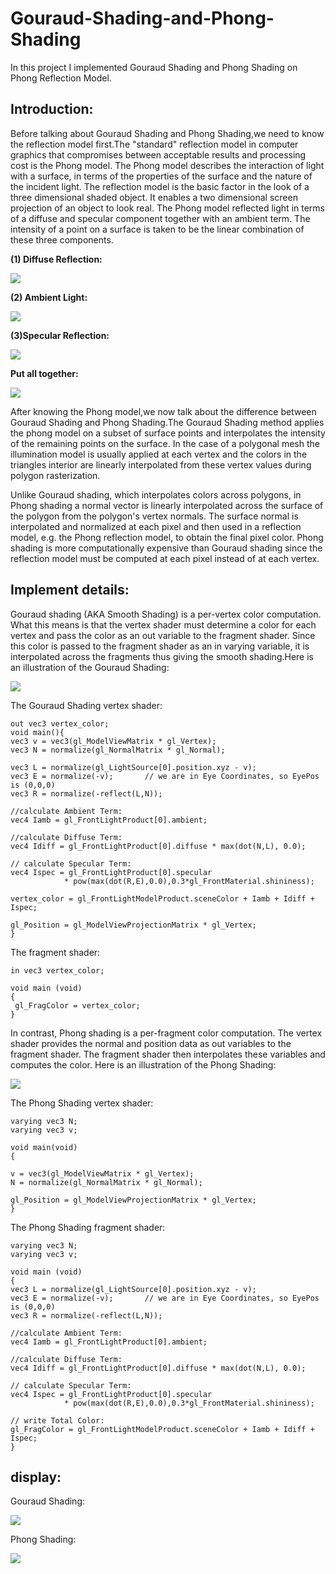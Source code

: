 # Gouraud-Shading-and-Phong-Shading #

In this project I implemented Gouraud Shading and Phong Shading on Phong Reflection Model.
## Introduction: ##
Before talking about Gouraud Shading and Phong Shading,we need to know the reflection model first.The "standard" reflection model in computer graphics that compromises between acceptable results and processing cost is the Phong model. The Phong model describes the interaction of light with a surface, in terms of the properties of the surface and the nature of the incident light. The reflection model is the basic factor in the look of a three dimensional shaded object. It enables a two dimensional screen projection of an object to look real. The Phong model reflected light in terms of a diffuse and specular component together with an ambient term. The intensity of a point on a surface is taken to be the linear combination of these three components. 

**(1) Diffuse Reflection:**

![](https://github.com/ruange/Gouraud-Shading-and-Phong-Shading/blob/master/photo%20and%20gif/diffuse.JPG)

**(2) Ambient Light:**

![](https://github.com/ruange/Gouraud-Shading-and-Phong-Shading/blob/master/photo%20and%20gif/ambient.JPG)

**(3)Specular Reflection:**

![](https://github.com/ruange/Gouraud-Shading-and-Phong-Shading/blob/master/photo%20and%20gif/specular.JPG)

**Put all together:**

![](https://github.com/ruange/Gouraud-Shading-and-Phong-Shading/blob/master/photo%20and%20gif/together.JPG)

After knowing the Phong model,we now talk about the difference between Gouraud Shading and Phong Shading.The Gouraud Shading method applies the phong model
on a subset of surface points and interpolates the intensity of
the remaining points on the surface. In the case of a
polygonal mesh the illumination model is usually applied at
each vertex and the colors in the triangles interior are linearly
interpolated from these vertex values during polygon
rasterization.

Unlike Gouraud shading, which interpolates colors across polygons, in Phong shading a normal vector is linearly interpolated across the surface of the polygon from the polygon's vertex normals. The surface normal is interpolated and normalized at each pixel and then used in a reflection model, e.g. the Phong reflection model, to obtain the final pixel color. Phong shading is more computationally expensive than Gouraud shading since the reflection model must be computed at each pixel instead of at each vertex.

## Implement details: ##

Gouraud shading (AKA Smooth Shading) is a per-vertex color computation. What this means is that the vertex shader must determine a color for each vertex and pass the color as an out variable to the fragment shader. Since this color is passed to the fragment shader as an in varying variable, it is interpolated across the fragments thus giving the smooth shading.Here is an illustration of the Gouraud Shading:

![](https://github.com/ruange/Gouraud-Shading-and-Phong-Shading/blob/master/photo%20and%20gif/Gouraudshading%20process.jpg)

The Gouraud Shading vertex shader:

    out vec3 vertex_color;
	void main(){
	vec3 v = vec3(gl_ModelViewMatrix * gl_Vertex);
   	vec3 N = normalize(gl_NormalMatrix * gl_Normal);
   
   	vec3 L = normalize(gl_LightSource[0].position.xyz - v);   
   	vec3 E = normalize(-v);       // we are in Eye Coordinates, so EyePos is (0,0,0)  
   	vec3 R = normalize(-reflect(L,N));  
 
   	//calculate Ambient Term:  
   	vec4 Iamb = gl_FrontLightProduct[0].ambient;    

   	//calculate Diffuse Term:  
   	vec4 Idiff = gl_FrontLightProduct[0].diffuse * max(dot(N,L), 0.0);    
   
   	// calculate Specular Term:
   	vec4 Ispec = gl_FrontLightProduct[0].specular 
                * pow(max(dot(R,E),0.0),0.3*gl_FrontMaterial.shininess);
 
   	vertex_color = gl_FrontLightModelProduct.sceneColor + Iamb + Idiff + Ispec; 
   
   	gl_Position = gl_ModelViewProjectionMatrix * gl_Vertex;
	}
The fragment shader:
    
	in vec3 vertex_color;   

	void main (void)  
	{    
  	 gl_FragColor = vertex_color;   
	}

In contrast, Phong shading is a per-fragment color computation. The vertex shader provides the normal and position data as out variables to the fragment shader. The fragment shader then interpolates these variables and computes the color.
Here is an illustration of the Phong Shading:

![](https://github.com/ruange/Gouraud-Shading-and-Phong-Shading/blob/master/photo%20and%20gif/Phongshading%20process.jpg)

The Phong Shading vertex shader:

	varying vec3 N;
	varying vec3 v;

	void main(void)
	{

   	v = vec3(gl_ModelViewMatrix * gl_Vertex);       
  	N = normalize(gl_NormalMatrix * gl_Normal);

   	gl_Position = gl_ModelViewProjectionMatrix * gl_Vertex;
	}

The Phong Shading fragment shader:

	varying vec3 N;
	varying vec3 v;    

	void main (void)  
	{  
   	vec3 L = normalize(gl_LightSource[0].position.xyz - v);   
   	vec3 E = normalize(-v);       // we are in Eye Coordinates, so EyePos is (0,0,0)  
   	vec3 R = normalize(-reflect(L,N));  
 
   	//calculate Ambient Term:  
   	vec4 Iamb = gl_FrontLightProduct[0].ambient;    

   	//calculate Diffuse Term:  
   	vec4 Idiff = gl_FrontLightProduct[0].diffuse * max(dot(N,L), 0.0);    
   
   	// calculate Specular Term:
   	vec4 Ispec = gl_FrontLightProduct[0].specular 
                * pow(max(dot(R,E),0.0),0.3*gl_FrontMaterial.shininess);

   	// write Total Color:  
   	gl_FragColor = gl_FrontLightModelProduct.sceneColor + Iamb + Idiff + Ispec;   
	}

##  display: ##

Gouraud Shading:

![](https://github.com/ruange/Gouraud-Shading-and-Phong-Shading/blob/master/photo%20and%20gif/GouraudShading.gif)

Phong Shading:

![](https://github.com/ruange/Gouraud-Shading-and-Phong-Shading/blob/master/photo%20and%20gif/PhongShading.gif)

